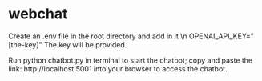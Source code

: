 # webchat

Create an .env file in the root directory and add in it \n
OPENAI_API_KEY="[the-key]"
The key will be provided.

Run python chatbot.py in terminal to start the chatbot; copy and paste the link:
http://localhost:5001
into your browser to access the chatbot.